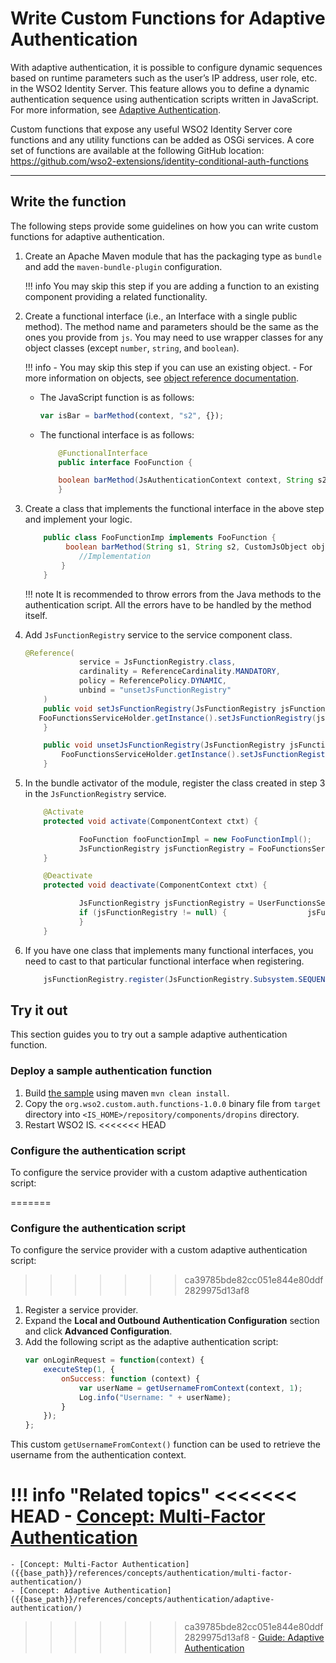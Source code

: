 # Write Custom Functions for Adaptive Authentication

With adaptive authentication, it is possible to configure dynamic sequences based on runtime parameters such as the user’s IP address, user role, etc. in the WSO2 Identity Server. This feature allows you to define a dynamic authentication sequence using authentication scripts written in JavaScript. For more information, see [Adaptive Authentication]({{base_path}}/references/concepts/authentication/adaptive-authentication).

Custom functions that expose any useful WSO2 Identity Server core functions and any utility functions can be added as OSGi services. A core set of functions are available at the following GitHub location:
<https://github.com/wso2-extensions/identity-conditional-auth-functions>

----

## Write the function
The following steps provide some guidelines on how you can write custom functions for adaptive authentication.

1. Create an Apache Maven module that has the packaging type as `bundle` and add the `maven-bundle-plugin` configuration.
    
    !!! info
        You may skip this step if you are adding a function to an existing component providing a related functionality.

2. Create a functional interface (i.e., an Interface with a single public method). The method name and parameters should be the same as the ones you provide from `js`. You may need to use wrapper classes for any object classes (except `number`, `string`, and `boolean`).

    !!! info
        - You may skip this step if you can use an existing object.
        - For more information on objects, see [object reference documentation]({{base_path}}/references/adaptive-authentication-js-api-reference#object-reference).  

    - The JavaScript function is as follows:

        ``` js
        var isBar = barMethod(context, "s2", {});
        ```

    - The functional interface is as follows:

        ``` java
            @FunctionalInterface
            public interface FooFunction {
        
            boolean barMethod(JsAuthenticationContext context, String s2, CustomJsObject object);
            }
        ```

3. Create a class that implements the functional interface in the above step and implement your logic.  

    ``` java
        public class FooFunctionImp implements FooFunction {
             boolean barMethod(String s1, String s2, CustomJsObject object) {
                //Implementation
            }
        }
    ```

    !!! note
        It is recommended to throw errors from the Java methods to the authentication script. All the errors have to be handled by the method itself.

4. Add `JsFunctionRegistry` service to the service component class.  

    ``` java
    @Reference(
                service = JsFunctionRegistry.class,
                cardinality = ReferenceCardinality.MANDATORY,
                policy = ReferencePolicy.DYNAMIC,
                unbind = "unsetJsFunctionRegistry"
        )
        public void setJsFunctionRegistry(JsFunctionRegistry jsFunctionRegistry) {   
       FooFunctionsServiceHolder.getInstance().setJsFunctionRegistry(jsFunctionRegistry);
        }

        public void unsetJsFunctionRegistry(JsFunctionRegistry jsFunctionRegistry) {
            FooFunctionsServiceHolder.getInstance().setJsFunctionRegistry(null);
        }
    ```

5. In the bundle activator of the module, register the class created in step 3 in the `JsFunctionRegistry` service.  

    ``` java
        @Activate
        protected void activate(ComponentContext ctxt) {
    
                FooFunction fooFunctionImpl = new FooFunctionImpl();
                JsFunctionRegistry jsFunctionRegistry = FooFunctionsServiceHolder.getInstance().getJsFunctionRegistry();       jsFunctionRegistry.register(JsFunctionRegistry.Subsystem.SEQUENCE_HANDLER, "barMethod", fooFunctionImpl);
        }
    
        @Deactivate
        protected void deactivate(ComponentContext ctxt) {
    
                JsFunctionRegistry jsFunctionRegistry = UserFunctionsServiceHolder.getInstance().getJsFunctionRegistry();
                if (jsFunctionRegistry != null) {                  jsFunctionRegistry.deRegister(JsFunctionRegistry.Subsystem.SEQUENCE_HANDLER, "barMethod");
                }
        }
    ```

6. If you have one class that implements many functional interfaces, you need to cast to that particular functional interface when registering.  

    ``` java
        jsFunctionRegistry.register(JsFunctionRegistry.Subsystem.SEQUENCE_HANDLER, "barMethod", (FooFunction)fooFunctionImpl::barMethod);
    ```

## Try it out
This section guides you to try out a sample adaptive authentication function.

### Deploy a sample authentication function
1. Build [the sample](https://github.com/wso2/samples-is/tree/master/adaptive-authentication/org.wso2.custom.auth.functions) using maven `mvn clean install`.
2. Copy the `org.wso2.custom.auth.functions-1.0.0` binary file from `target` directory into  `<IS_HOME>/repository/components/dropins` directory.
3. Restart WSO2 IS.
<<<<<<< HEAD

### Configure the authentication script
To configure the service provider with a custom adaptive authentication script:

=======

### Configure the authentication script
To configure the service provider with a custom adaptive authentication script:

>>>>>>> ca39785bde82cc051e844e80ddf2829975d13af8
1. Register a service provider.
2. Expand the **Local and Outbound Authentication Configuration** section and click **Advanced Configuration**.
3. Add the following script as the adaptive authentication script:
    ``` js
    var onLoginRequest = function(context) {
        executeStep(1, {
            onSuccess: function (context) {
                var userName = getUsernameFromContext(context, 1);
                Log.info("Username: " + userName);
            } 
        });
    };
    ```

This custom `getUsernameFromContext()` function can be used to retrieve the username from the authentication context.


!!! info "Related topics"
<<<<<<< HEAD
    - [Concept: Multi-Factor Authentication]({{base_path}}/multi-factor-authentication)
=======
    - [Concept: Multi-Factor Authentication]({{base_path}}/references/concepts/authentication/multi-factor-authentication/)
    - [Concept: Adaptive Authentication]({{base_path}}/references/concepts/authentication/adaptive-authentication/)
>>>>>>> ca39785bde82cc051e844e80ddf2829975d13af8
    - [Guide: Adaptive Authentication]({{base_path}}/guides/adaptive-auth/configure-adaptive-auth)
    

  

  
